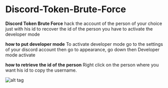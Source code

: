 # Discord-Token-Brute-Force

**Discord Token Brute Force**
hack the account of the person of your choice just with his id to recover the id of the person you have to activate the developer mode

**how to put developer mode**
To activate developer mode go to the settings of your discord account then go to appearance, go down then Developer mode activate

**how to retrieve the id of the person**
Right click on the person where you want his id to copy the username.

![alt tag](https://cdn.discordapp.com/attachments/774757948496019479/775025739405852672/unknown.png)
